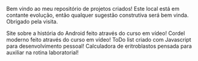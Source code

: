 Bem vindo ao meu repositório de projetos criados!
Este local está em contante evolução, então qualquer sugestão construtiva será bem vinda.
Obrigado pela visita.

Site sobre a história do Android feito através do curso em vídeo!
Cordel moderno feito através do curso em vídeo!
ToDo list criado com Javascript para desenvolvimento pessoal!
Calculadora de eritroblastos pensada para auxiliar na rotina laboratorial!

